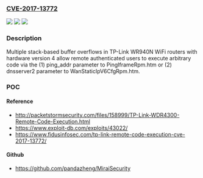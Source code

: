### [CVE-2017-13772](https://cve.mitre.org/cgi-bin/cvename.cgi?name=CVE-2017-13772)
![](https://img.shields.io/static/v1?label=Product&message=n%2Fa&color=blue)
![](https://img.shields.io/static/v1?label=Version&message=n%2Fa&color=blue)
![](https://img.shields.io/static/v1?label=Vulnerability&message=n%2Fa&color=brighgreen)

### Description

Multiple stack-based buffer overflows in TP-Link WR940N WiFi routers with hardware version 4 allow remote authenticated users to execute arbitrary code via the (1) ping_addr parameter to PingIframeRpm.htm or (2) dnsserver2 parameter to WanStaticIpV6CfgRpm.htm.

### POC

#### Reference
- http://packetstormsecurity.com/files/158999/TP-Link-WDR4300-Remote-Code-Execution.html
- https://www.exploit-db.com/exploits/43022/
- https://www.fidusinfosec.com/tp-link-remote-code-execution-cve-2017-13772/

#### Github
- https://github.com/pandazheng/MiraiSecurity

